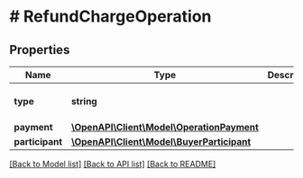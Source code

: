 # # RefundChargeOperation

## Properties

Name | Type | Description | Notes
------------ | ------------- | ------------- | -------------
**type** | **string** |  | [optional] [default to 'REFUND_CHARGE']
**payment** | [**\OpenAPI\Client\Model\OperationPayment**](OperationPayment.md) |  | 
**participant** | [**\OpenAPI\Client\Model\BuyerParticipant**](BuyerParticipant.md) |  | 

[[Back to Model list]](../../README.md#documentation-for-models) [[Back to API list]](../../README.md#documentation-for-api-endpoints) [[Back to README]](../../README.md)


